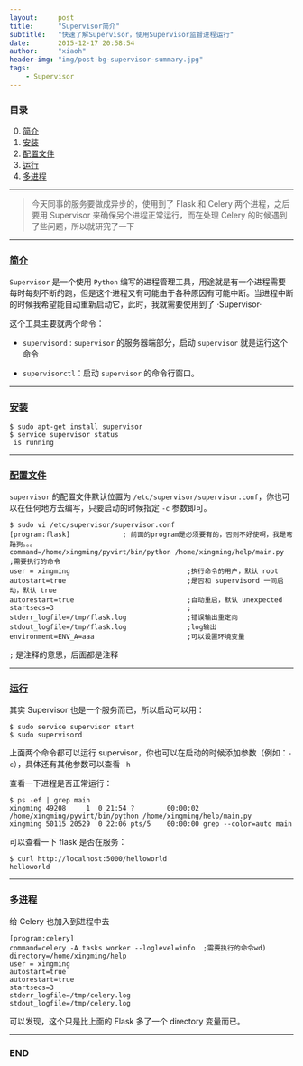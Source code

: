 ```yaml
---
layout:     post
title:      "Supervisor简介"
subtitle:   "快速了解Supervisor，使用Supervisor监督进程运行"
date:       2015-12-17 20:58:54
author:     "xiaoh"
header-img: "img/post-bg-supervisor-summary.jpg"
tags:
    - Supervisor
---
```


### 目录

0. [简介](#summary)
0. [安装](#install)
0. [配置文件](#config)
0. [运行](#run)
0. [多进程](#multi)

---

> 今天同事的服务要做成异步的，使用到了 Flask 和 Celery 两个进程，之后要用 Supervisor 来确保另个进程正常运行，而在处理 Celery 的时候遇到了些问题，所以就研究了一下

---

### [简介](#summary)

`Supervisor` 是一个使用 `Python` 编写的进程管理工具，用途就是有一个进程需要每时每刻不断的跑，但是这个进程又有可能由于各种原因有可能中断。当进程中断的时候我希望能自动重新启动它，此时，我就需要使用到了 ·Supervisor·

这个工具主要就两个命令：

* `supervisord`  : `supervisor` 的服务器端部分，启动 `supervisor` 就是运行这个命令

* `supervisorctl`：启动 `supervisor` 的命令行窗口。

---

### [安装](#install)

    $ sudo apt-get install supervisor
    $ service supervisor status
     is running

---

### [配置文件](#config)

`supervisor` 的配置文件默认位置为 `/etc/supervisor/supervisor.conf`，你也可以在任何地方去编写，只要启动的时候指定 `-c` 参数即可。

    $ sudo vi /etc/supervisor/supervisor.conf
    [program:flask]             ; 前面的program是必须要有的，否则不好使啊，我是弯路狗。。。
    command=/home/xingming/pyvirt/bin/python /home/xingming/help/main.py  ;需要执行的命令
    user = xingming                             ;执行命令的用户，默认 root
    autostart=true                              ;是否和 supervisord 一同启动，默认 true
    autorestart=true                            ;自动重启，默认 unexpected
    startsecs=3                                 ;
    stderr_logfile=/tmp/flask.log               ;错误输出重定向
    stdout_logfile=/tmp/flask.log               ;log输出
    environment=ENV_A=aaa                       ;可以设置环境变量

`;` 是注释的意思，后面都是注释

---

### [运行](#run)

其实 Supervisor 也是一个服务而已，所以启动可以用：

    $ sudo service supervisor start
    $ sudo supervisord

上面两个命令都可以运行 supervisor，你也可以在启动的时候添加参数（例如：`-c`），具体还有其他参数可以查看 `-h`

查看一下进程是否正常运行：

    $ ps -ef | grep main
    xingming 49208     1  0 21:54 ?        00:00:02 /home/xingming/pyvirt/bin/python /home/xingming/help/main.py
    xingming 50115 20529  0 22:06 pts/5    00:00:00 grep --color=auto main

可以查看一下 flask 是否在服务：

    $ curl http://localhost:5000/helloworld
    helloworld

---

### [多进程](#multi)

给 Celery 也加入到进程中去

    [program:celery]
    command=celery -A tasks worker --loglevel=info  ;需要执行的命令wd)
    directory=/home/xingming/help
    user = xingming               
    autostart=true                 
    autorestart=true              
    startsecs=3                  
    stderr_logfile=/tmp/celery.log 
    stdout_logfile=/tmp/celery.log

可以发现，这个只是比上面的 Flask 多了一个 directory 变量而已。

---

### END



